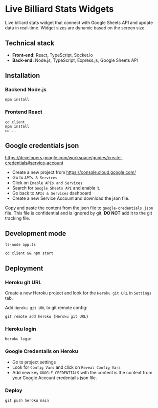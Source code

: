 # Live Billiard Stats Widgets

Live billiard stats widget that connect with Google Sheets API and update data in real-time. Widget sizes are dynamic based on the screen size.

## Technical stack
- **Front-end:** React, TypeScript, Socket.io
- **Back-end:** Node.js, TypeScript, Express.js, Google Sheets API


## Installation

### Backend Node.js

```
npm install
```

### Frontend React

```
cd client
npm install
cd ..
```

## Google credentials json

https://developers.google.com/workspace/guides/create-credentials#service-account

- Create a new project from https://console.cloud.google.com/
- Go to `APIs & Services`
- Click on `Enable APIs and Services`
- Search for `Google Sheets API` and enable it.
- Go back to `APIs & Services` dashboard
- Create a new Service Account and download the json file.

Copy and paste the content from the json file to `google-credentials.json` file. This file is confidential and is ignored by git, **DO NOT** add it to the git tracking file.

## Development mode

```
ts-node app.ts

cd client && npm start
```


## Deployment

### Heroku git URL

Create a new Heroku project and look for the `Heroku git URL` in `Settings` tab.

Add `Heroku git URL` to git remote config:
```
git remote add heroku {Heroku git URL}
```

### Heroku login
```
heroku login
```

### Google Credentails on Heroku

- Go to project settings
- Look for `Config Vars` and click on `Reveal Config Vars`
- Add new key `GOOGLE_CREDENTIALS` with the content is the content from your Google Account credentails json file.

### Deploy
```
git push heroku main
```

